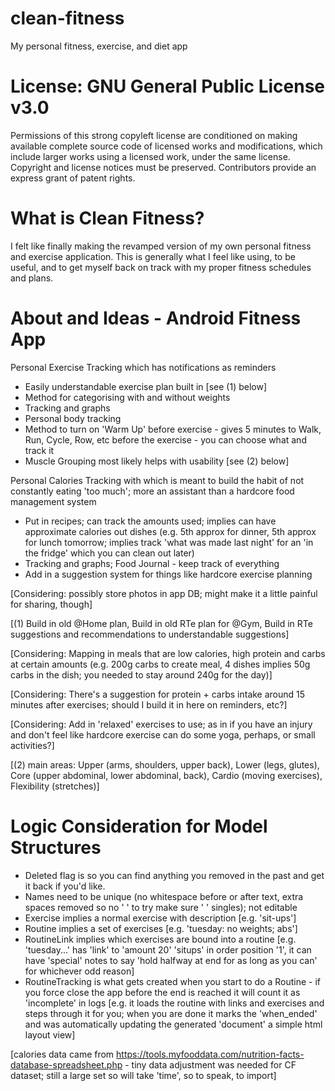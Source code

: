 # clean-fitness
My personal fitness, exercise, and diet app

# License: GNU General Public License v3.0
Permissions of this strong copyleft license are conditioned on making available complete source code of licensed works and modifications, which include larger works using a licensed work, under the same license. Copyright and license notices must be preserved. Contributors provide an express grant of patent rights.

# What is Clean Fitness?
I felt like finally making the revamped version of my own personal fitness and exercise application. This is generally what I feel like using, to be useful, and to get myself back on track with my proper fitness schedules and plans.

# About and Ideas - Android Fitness App
Personal Exercise Tracking which has notifications as reminders
- Easily understandable exercise plan built in [see (1) below]
- Method for categorising with and without weights
- Tracking and graphs
- Personal body tracking
- Method to turn on 'Warm Up' before exercise - gives 5 minutes to Walk, Run, Cycle, Row, etc before the exercise - you can choose what and track it
- Muscle Grouping most likely helps with usability [see (2) below]

Personal Calories Tracking with which is meant to build the habit of not constantly eating 'too much'; more an assistant than a hardcore food management system
- Put in recipes; can track the amounts used; implies can have approximate calories out dishes (e.g. 5th approx for dinner, 5th approx for lunch tomorrow; implies track 'what was made last night' for an 'in the fridge' which you can clean out later)
- Tracking and graphs; Food Journal - keep track of everything
- Add in a suggestion system for things like hardcore exercise planning

[Considering: possibly store photos in app DB; might make it a little painful for sharing, though]

[(1) Build in old @Home plan, Build in old RTe plan for @Gym, Build in RTe suggestions and recommendations to understandable suggestions]

[Considering: Mapping in meals that are low calories, high protein and carbs at certain amounts (e.g. 200g carbs to create meal, 4 dishes implies 50g carbs in the dish; you needed to stay around 240g for the day)]

[Considering: There's a suggestion for protein + carbs intake around 15 minutes after exercises; should I build it in here on reminders, etc?]

[Considering: Add in 'relaxed' exercises to use; as in if you have an injury and don't feel like hardcore exercise can do some yoga, perhaps, or small activities?]

[(2) main areas: Upper (arms, shoulders, upper back), Lower (legs, glutes), Core (upper abdominal, lower abdominal, back), Cardio (moving exercises), Flexibility (stretches)]

# Logic Consideration for Model Structures
- Deleted flag is so you can find anything you removed in the past and get it back if you'd like.
- Names need to be unique (no whitespace before or after text, extra spaces removed so no '  ' to try make sure ' ' singles); not editable
- Exercise implies a normal exercise with description [e.g. 'sit-ups']
- Routine implies a set of exercises [e.g. 'tuesday: no weights; abs']
- RoutineLink implies which exercises are bound into a routine [e.g. 'tuesday...' has 'link' to 'amount 20' 'situps' in order position '1', it can have 'special' notes to say 'hold halfway at end for as long as you can' for whichever odd reason]
- RoutineTracking is what gets created when you start to do a Routine - if you force close the app before the end is reached it will count it as 'incomplete' in logs [e.g. it loads the routine with links and exercises and steps through it for you; when you are done it marks the 'when_ended' and was automatically updating the generated 'document' a simple html layout view]

[calories data came from https://tools.myfooddata.com/nutrition-facts-database-spreadsheet.php - tiny data adjustment was needed for CF dataset; still a large set so will take 'time', so to speak, to import]
